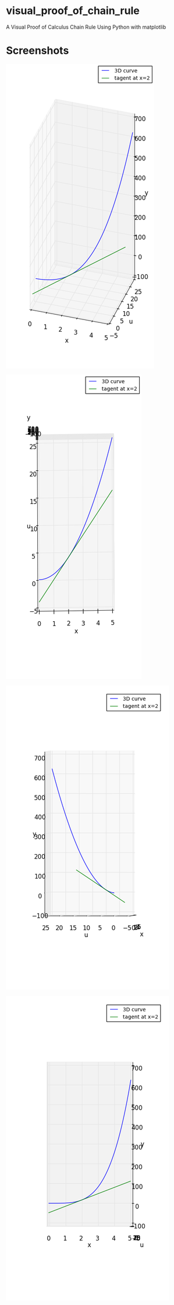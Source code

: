 # visual_proof_of_chain_rule
A Visual Proof of Calculus Chain Rule Using Python with matplotlib

# Screenshots
![Alt text](images/xuy.png)

![Alt text](images/xu.png)

![Alt text](images/uy.png)

![Alt text](images/xy.png)